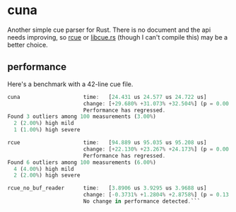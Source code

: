# cuna

Another simple cue parser for Rust.
There is no document and the api needs improving, so [rcue](https://github.com/gyng/rcue) or [libcue.rs](https://github.com/mistydemeo/libcue.rs) (though I can't compile this) may be a better choice.

## performance
Here's a benchmark with a 42-line cue file.
``` rust
cuna                    time:   [24.431 us 24.577 us 24.722 us]
                        change: [+29.680% +31.073% +32.504%] (p = 0.00 < 0.05)
                        Performance has regressed.
Found 3 outliers among 100 measurements (3.00%)
  2 (2.00%) high mild
  1 (1.00%) high severe

rcue                    time:   [94.889 us 95.035 us 95.208 us]
                        change: [+22.130% +23.267% +24.173%] (p = 0.00 < 0.05)
                        Performance has regressed.
Found 6 outliers among 100 measurements (6.00%)
  4 (4.00%) high mild
  2 (2.00%) high severe

rcue_no_buf_reader      time:   [3.8906 us 3.9295 us 3.9688 us]
                        change: [-0.3731% +1.2804% +2.8758%] (p = 0.13 > 0.05)
                        No change in performance detected.```